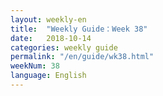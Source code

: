 ```yaml
---
layout: weekly-en
title:  "Weekly Guide：Week 38"
date:   2018-10-14
categories: weekly guide
permalink: "/en/guide/wk38.html"
weekNum: 38
language: English
---
```

